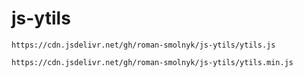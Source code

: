 # js-ytils

```
https://cdn.jsdelivr.net/gh/roman-smolnyk/js-ytils/ytils.js
```
```
https://cdn.jsdelivr.net/gh/roman-smolnyk/js-ytils/ytils.min.js
```